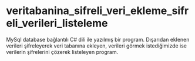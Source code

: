 # veritabanina_sifreli_veri_ekleme_sifreli_verileri_listeleme
MySql database bağlantılı C# dili ile yazılmış bir program. 
Dışarıdan eklenen verileri şifreleyerek veri tabanına ekleyen, verileri görmek istediğimizde ise verilerin şifrelerini çözerek listeleyen program.
